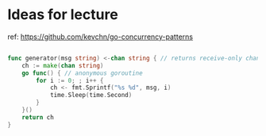 #  Ideas for lecture

ref:
https://github.com/kevchn/go-concurrency-patterns

```go

func generator(msg string) <-chan string { // returns receive-only channel
	ch := make(chan string)
	go func() { // anonymous goroutine
		for i := 0; ; i++ {
			ch <- fmt.Sprintf("%s %d", msg, i)
			time.Sleep(time.Second)
		}
	}()
	return ch
}

```